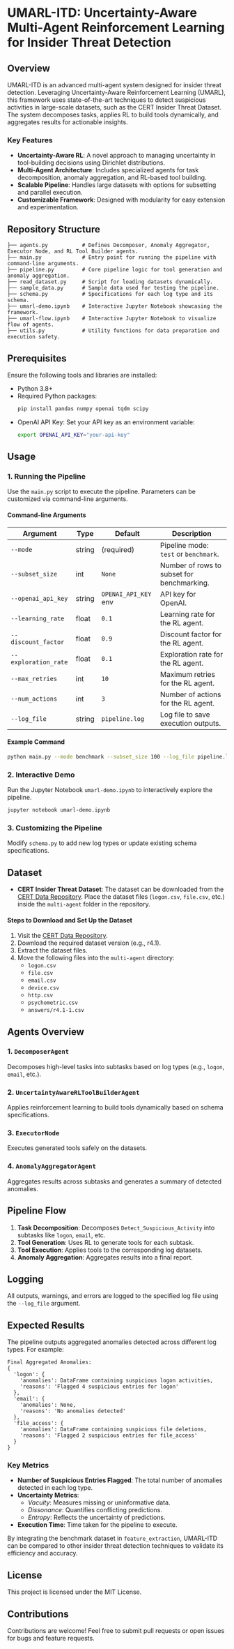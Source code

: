 # UMARL-ITD: Uncertainty-Aware Multi-Agent Reinforcement Learning for Insider Threat Detection

## Overview
UMARL-ITD is an advanced multi-agent system designed for insider threat detection. Leveraging Uncertainty-Aware Reinforcement Learning (UMARL), this framework uses state-of-the-art techniques to detect suspicious activities in large-scale datasets, such as the CERT Insider Threat Dataset. The system decomposes tasks, applies RL to build tools dynamically, and aggregates results for actionable insights.

### Key Features
- **Uncertainty-Aware RL**: A novel approach to managing uncertainty in tool-building decisions using Dirichlet distributions.
- **Multi-Agent Architecture**: Includes specialized agents for task decomposition, anomaly aggregation, and RL-based tool building.
- **Scalable Pipeline**: Handles large datasets with options for subsetting and parallel execution.
- **Customizable Framework**: Designed with modularity for easy extension and experimentation.

## Repository Structure
```
├── agents.py           # Defines Decomposer, Anomaly Aggregator, Executor Node, and RL Tool Builder agents.
├── main.py             # Entry point for running the pipeline with command-line arguments.
├── pipeline.py         # Core pipeline logic for tool generation and anomaly aggregation.
├── read_dataset.py     # Script for loading datasets dynamically.
├── sample_data.py      # Sample data used for testing the pipeline.
├── schema.py           # Specifications for each log type and its schema.
├── umarl-demo.ipynb    # Interactive Jupyter Notebook showcasing the framework.
├── umarl-flow.ipynb    # Interactive Jupyter Notebook to visualize flow of agents.
├── utils.py            # Utility functions for data preparation and execution safety.
```

## Prerequisites
Ensure the following tools and libraries are installed:
- Python 3.8+
- Required Python packages:
  ```bash
  pip install pandas numpy openai tqdm scipy
  ```
- OpenAI API Key: Set your API key as an environment variable:
  ```bash
  export OPENAI_API_KEY="your-api-key"
  ```

## Usage

### 1. Running the Pipeline
Use the `main.py` script to execute the pipeline. Parameters can be customized via command-line arguments.

#### Command-line Arguments
| Argument             | Type    | Default               | Description                                        |
|----------------------|---------|-----------------------|--------------------------------------------------|
| `--mode`            | string  | (required)            | Pipeline mode: `test` or `benchmark`.            |
| `--subset_size`     | int     | `None`                | Number of rows to subset for benchmarking.       |
| `--openai_api_key`  | string  | `OPENAI_API_KEY` env  | API key for OpenAI.                              |
| `--learning_rate`   | float   | `0.1`                 | Learning rate for the RL agent.                  |
| `--discount_factor` | float   | `0.9`                 | Discount factor for the RL agent.                |
| `--exploration_rate`| float   | `0.1`                 | Exploration rate for the RL agent.               |
| `--max_retries`     | int     | `10`                  | Maximum retries for the RL agent.                |
| `--num_actions`     | int     | `3`                   | Number of actions for the RL agent.              |
| `--log_file`        | string  | `pipeline.log`        | Log file to save execution outputs.              |

#### Example Command
```bash
python main.py --mode benchmark --subset_size 100 --log_file pipeline.log
```

### 2. Interactive Demo
Run the Jupyter Notebook `umarl-demo.ipynb` to interactively explore the pipeline.
```bash
jupyter notebook umarl-demo.ipynb
```

### 3. Customizing the Pipeline
Modify `schema.py` to add new log types or update existing schema specifications.

## Dataset
- **CERT Insider Threat Dataset**: The dataset can be downloaded from the [CERT Data Repository](https://resources.sei.cmu.edu/library/asset-view.cfm?assetid=508099). Place the dataset files (`logon.csv`, `file.csv`, etc.) inside the `multi-agent` folder in the repository.

#### Steps to Download and Set Up the Dataset
1. Visit the [CERT Data Repository](https://resources.sei.cmu.edu/library/asset-view.cfm?assetid=508099).
2. Download the required dataset version (e.g., r4.1).
3. Extract the dataset files.
4. Move the following files into the `multi-agent` directory:
   - `logon.csv`
   - `file.csv`
   - `email.csv`
   - `device.csv`
   - `http.csv`
   - `psychometric.csv`
   - `answers/r4.1-1.csv`


## Agents Overview

### 1. `DecomposerAgent`
Decomposes high-level tasks into subtasks based on log types (e.g., `logon`, `email`, etc.).

### 2. `UncertaintyAwareRLToolBuilderAgent`
Applies reinforcement learning to build tools dynamically based on schema specifications.

### 3. `ExecutorNode`
Executes generated tools safely on the datasets.

### 4. `AnomalyAggregatorAgent`
Aggregates results across subtasks and generates a summary of detected anomalies.

## Pipeline Flow
1. **Task Decomposition**: Decomposes `Detect_Suspicious_Activity` into subtasks like `logon`, `email`, etc.
2. **Tool Generation**: Uses RL to generate tools for each subtask.
3. **Tool Execution**: Applies tools to the corresponding log datasets.
4. **Anomaly Aggregation**: Aggregates results into a final report.

## Logging
All outputs, warnings, and errors are logged to the specified log file using the `--log_file` argument.

## Expected Results
The pipeline outputs aggregated anomalies detected across different log types. For example:
```
Final Aggregated Anomalies:
{
  'logon': {
    'anomalies': DataFrame containing suspicious logon activities,
    'reasons': 'Flagged 4 suspicious entries for logon'
  },
  'email': {
    'anomalies': None,
    'reasons': 'No anomalies detected'
  },
  'file_access': {
    'anomalies': DataFrame containing suspicious file deletions,
    'reasons': 'Flagged 2 suspicious entries for file_access'
  }
}
```
### Key Metrics
- **Number of Suspicious Entries Flagged**: The total number of anomalies detected in each log type.
- **Uncertainty Metrics**:
  - *Vacuity*: Measures missing or uninformative data.
  - *Dissonance*: Quantifies conflicting predictions.
  - *Entropy*: Reflects the uncertainty of predictions.
- **Execution Time**: Time taken for the pipeline to execute.

By integrating the benchmark dataset in `feature_extraction`, UMARL-ITD can be compared to other insider threat detection techniques to validate its efficiency and accuracy.

## License
This project is licensed under the MIT License.

## Contributions
Contributions are welcome! Feel free to submit pull requests or open issues for bugs and feature requests.
